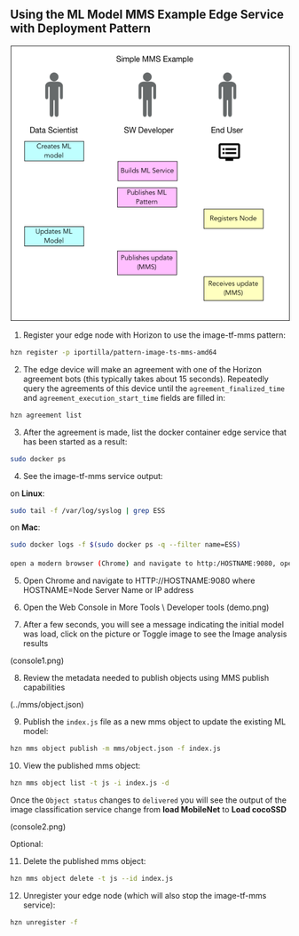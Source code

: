 ## <a id=using-image-mms-pattern></a> Using the ML Model MMS Example Edge Service with Deployment Pattern

![MMS Example workflow](MMSExample.png)

1. Register your edge node with Horizon to use the image-tf-mms pattern:

```bash
hzn register -p iportilla/pattern-image-ts-mms-amd64
```

2. The edge device will make an agreement with one of the Horizon agreement bots (this typically takes about 15 seconds). Repeatedly query the agreements of this device until the `agreement_finalized_time` and `agreement_execution_start_time` fields are filled in:

```bash
hzn agreement list
```

3. After the agreement is made, list the docker container edge service that has been started as a result:

``` bash
sudo docker ps
```

4. See the image-tf-mms service output:

  on **Linux**:

  ```bash
  sudo tail -f /var/log/syslog | grep ESS
  ```

  on **Mac**:

  ```bash
  sudo docker logs -f $(sudo docker ps -q --filter name=ESS)

  open a modern browser (Chrome) and navigate to http:/HOSTNAME:9080, open Developer tools and watch the Web Console (HOSTNAME or IP or your node)
  ```
5. Open Chrome and navigate to HTTP://HOSTNAME:9080 where HOSTNAME=Node Server Name or IP address


6. Open the Web Console in More Tools \ Developer tools
(demo.png)

7. After a few seconds, you will see a message indicating the initial model was load, click on the picture or Toggle image to see the Image analysis results

(console1.png)

8. Review the metadata needed to publish objects using MMS publish capabilities

(../mms/object.json)

9. Publish the `index.js` file as a new mms object to update the existing ML model:
```bash
hzn mms object publish -m mms/object.json -f index.js
```

10. View the published mms object:
```bash
hzn mms object list -t js -i index.js -d
```

Once the `Object status` changes to `delivered` you will see the output of the image classification service change
from **load MobileNet**
to **Load cocoSSD**

(console2.png)

Optional:

11. Delete the published mms object:
```bash
hzn mms object delete -t js --id index.js
```

12. Unregister your edge node (which will also stop the image-tf-mms service):

```bash
hzn unregister -f
```
